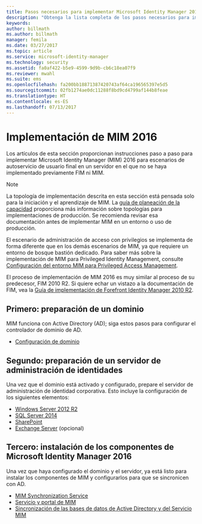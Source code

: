 ```yaml
---
title: Pasos necesarios para implementar Microsoft Identity Manager 2016 | Microsoft Docs
description: "Obtenga la lista completa de los pasos necesarios para implementar Microsoft Identity Manager 2016, desde la preparación del entorno hasta la configuración de los portales."
keywords: 
author: billmath
ms.author: billmath
manager: femila
ms.date: 03/27/2017
ms.topic: article
ms.service: microsoft-identity-manager
ms.technology: security
ms.assetid: fa0af422-b5e9-4599-9d9b-cb6c18ea07f9
ms.reviewer: mwahl
ms.suite: ems
ms.openlocfilehash: fa200bb18871387420743af64ca196565397e5d5
ms.sourcegitcommit: 02fb1274ae0dc11288f8bd9cd4799af144b8feae
ms.translationtype: HT
ms.contentlocale: es-ES
ms.lasthandoff: 07/13/2017
---
```

# <a name="deploy-mim-2016"></a>Implementación de MIM 2016
Los artículos de esta sección proporcionan instrucciones paso a paso para implementar Microsoft Identity Manager (MIM) 2016 para escenarios de autoservicio de usuario final en un servidor en el que no se haya implementado previamente FIM ni MIM.

> [!NOTE]
> La topología de implementación descrita en esta sección está pensada solo para la iniciación y el aprendizaje de MIM.  La [guía de planeación de la capacidad](capacity-planning-guide.md) proporciona más información sobre topologías para implementaciones de producción.  Se recomienda revisar esa documentación antes de implementar MIM en un entorno o uso de producción.

El escenario de administración de acceso con privilegios se implementa de forma diferente que en los demás escenarios de MIM, ya que requiere un entorno de bosque bastión dedicado.  Para saber más sobre la implementación de MIM para Privileged Identity Management, consulte [Configuración del entorno MIM para Privileged Access Management](./pam/configuring-mim-environment-for-pam.md).

El proceso de implementación de MIM 2016 es muy similar al proceso de su predecesor, FIM 2010 R2. Si quiere echar un vistazo a la documentación de FIM, vea la [Guía de implementación de Forefront Identity Manager 2010 R2](https://technet.microsoft.com/library/jj134310).

## <a name="first-prepare-a-domain"></a>Primero: preparación de un dominio
MIM funciona con Active Directory (AD); siga estos pasos para configurar el controlador de dominio de AD.
- [Configuración de dominio](preparing-domain.md)

## <a name="next-prepare-an-identity-management-server"></a>Segundo: preparación de un servidor de administración de identidades
Una vez que el dominio está activado y configurado, prepare el servidor de administración de identidad corporativa. Esto incluye la configuración de los siguientes elementos:
- [Windows Server 2012 R2](prepare-server-ws2012r2.md)
- [SQL Server 2014](prepare-server-sql2014.md)
- [SharePoint](prepare-server-sharepoint.md)
- [Exchange Server](prepare-server-exchange.md) (opcional)

## <a name="finally-install-microsoft-identity-manager-2016-components"></a>Tercero: instalación de los componentes de Microsoft Identity Manager 2016
Una vez que haya configurado el dominio y el servidor, ya está listo para instalar los componentes de MIM y configurarlos para que se sincronicen con AD.
- [MIM Synchronization Service](install-mim-sync.md)
- [Servicio y portal de MIM](install-mim-service-portal.md)
- [Sincronización de las bases de datos de Active Directory y del Servicio MIM](install-mim-sync-ad-service.md)
